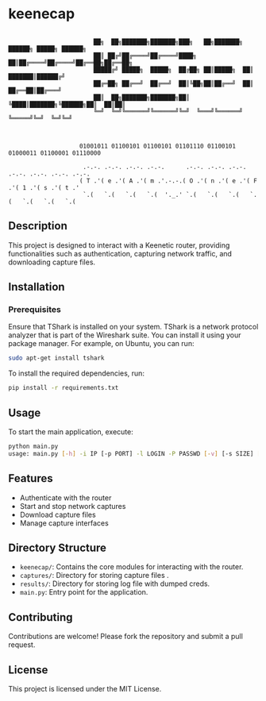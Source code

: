# keenecap
```
                    
                        ██╗  ██╗███████╗███████╗███╗   ██╗███████╗ ██████╗ █████╗ ██████╗ 
                        ██║ ██╔╝██╔════╝██╔════╝████╗  ██║██╔════╝██╔════╝██╔══██╗██╔══██╗
                        █████╔╝ █████╗  █████╗  ██╔██╗ ██║█████╗  ██║     ███████║██████╔╝
                        ██╔═██╗ ██╔══╝  ██╔══╝  ██║╚██╗██║██╔══╝  ██║     ██╔══██║██╔═══╝ 
                        ██║  ██╗███████╗███████╗██║ ╚████║███████╗╚██████╗██║  ██║██║     
                        ╚═╝  ╚═╝╚══════╝╚══════╝╚═╝  ╚═══╝╚══════╝ ╚═════╝╚═╝  ╚═╝╚═╝     
                                                                                                                         
                                                                                                                             

                    01001011 01100101 01100101 01101110 01100101 01000011 01100001 01110000 

                     .-.-. .-.-. .-.-. .-.-.      .-.-. .-.-. .-.-. .-.-. .-.-. .-.-. .-.-. 
                    ( T .'( e .'( A .'( m .'.-.-.( O .'( n .'( e .'( F .'( 1 .'( s .'( t .' 
                     `.(   `.(   `.(   `.(  '._.' `.(   `.(   `.(   `.(   `.(   `.(   `.(  
```                                                               


## Description
This project is designed to interact with a Keenetic router, providing functionalities such as authentication, capturing network traffic, and downloading capture files.

## Installation

### Prerequisites
Ensure that TShark is installed on your system. TShark is a network protocol analyzer that is part of the Wireshark suite. You can install it using your package manager. For example, on Ubuntu, you can run:
```bash
sudo apt-get install tshark
```
To install the required dependencies, run:
```bash
pip install -r requirements.txt
```

## Usage
To start the main application, execute:
```bash
python main.py
usage: main.py [-h] -i IP [-p PORT] -l LOGIN -P PASSWD [-v] [-s SIZE] [--delete]

```

## Features
- Authenticate with the router
- Start and stop network captures
- Download capture files
- Manage capture interfaces

## Directory Structure
- `keenecap/`: Contains the core modules for interacting with the router.
- `captures/`: Directory for storing capture files .
- `results/`: Directory for storing log file with dumped creds.
- `main.py`: Entry point for the application.

## Contributing
Contributions are welcome! Please fork the repository and submit a pull request.

## License
This project is licensed under the MIT License.
